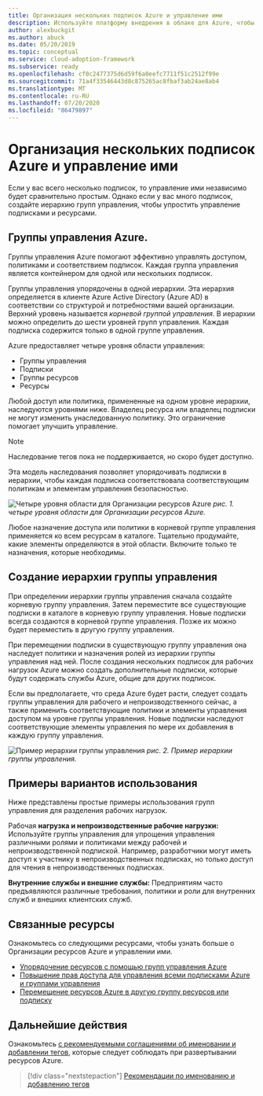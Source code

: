 ```yaml
---
title: Организация нескольких подписок Azure и управление ими
description: Используйте платформу внедрения в облаке для Azure, чтобы узнать о создании иерархии групп управления, чтобы упростить управление подписками и ресурсами.
author: alexbuckgit
ms.author: abuck
ms.date: 05/20/2019
ms.topic: conceptual
ms.service: cloud-adoption-framework
ms.subservice: ready
ms.openlocfilehash: cf0c2477375d6d59f6a0eefc7711f51c2512f99e
ms.sourcegitcommit: 71a4f33546443d8c875265ac8fbaf3ab24ae8ab4
ms.translationtype: MT
ms.contentlocale: ru-RU
ms.lasthandoff: 07/20/2020
ms.locfileid: "86479897"
---
```

# <a name="organize-and-manage-multiple-azure-subscriptions"></a>Организация нескольких подписок Azure и управление ими

Если у вас всего несколько подписок, то управление ими независимо будет сравнительно простым. Однако если у вас много подписок, создайте иерархию групп управления, чтобы упростить управление подписками и ресурсами.

## <a name="azure-management-groups"></a>Группы управления Azure.

Группы управления Azure помогают эффективно управлять доступом, политиками и соответствием подписок. Каждая группа управления является контейнером для одной или нескольких подписок.

Группы управления упорядочены в одной иерархии. Эта иерархия определяется в клиенте Azure Active Directory (Azure AD) в соответствии со структурой и потребностями вашей организации. Верхний уровень называется _корневой группой управления_. В иерархии можно определить до шести уровней групп управления. Каждая подписка содержится только в одной группе управления.

Azure предоставляет четыре уровня области управления:

- Группы управления
- Подписки
- Группы ресурсов
- Ресурсы

Любой доступ или политика, примененные на одном уровне иерархии, наследуются уровнями ниже. Владелец ресурса или владелец подписки не могут изменить унаследованную политику. Это ограничение помогает улучшить управление.

> [!NOTE]
> Наследование тегов пока не поддерживается, но скоро будет доступно.

Эта модель наследования позволяет упорядочивать подписки в иерархии, чтобы каждая подписка соответствовала соответствующим политикам и элементам управления безопасностью.

![Четыре уровня области для Организации ресурсов Azure ](../../ready/azure-setup-guide/media/organize-resources/scope-levels.png)
 _рис. 1. четыре уровня области для Организации ресурсов Azure._

Любое назначение доступа или политики в корневой группе управления применяется ко всем ресурсам в каталоге. Тщательно продумайте, какие элементы определяются в этой области. Включите только те назначения, которые необходимы.

## <a name="create-your-management-group-hierarchy"></a>Создание иерархии группы управления

При определении иерархии группы управления сначала создайте корневую группу управления. Затем переместите все существующие подписки в каталоге в корневую группу управления. Новые подписки всегда создаются в корневой группе управления. Позже их можно будет переместить в другую группу управления.

При перемещении подписки в существующую группу управления она наследует политики и назначения ролей из иерархии группы управления над ней. После создания нескольких подписок для рабочих нагрузок Azure можно создать дополнительные подписки, которые будут содержать службы Azure, общие для других подписок.

Если вы предполагаете, что среда Azure будет расти, следует создать группы управления для рабочего и непроизводственного сейчас, а также применить соответствующие политики и элементы управления доступом на уровне группы управления. Новые подписки наследуют соответствующие элементы управления по мере их добавления в каждую группу управления.

![Пример иерархии группы управления ](../../_images/ready/management-group-hierarchy-v2.png)
 _рис. 2. Пример иерархии группы управления._

## <a name="example-use-cases"></a>Примеры вариантов использования

Ниже представлены простые примеры использования групп управления для разделения рабочих нагрузок.

Рабочая **нагрузка и непроизводственные рабочие нагрузки:** Используйте группы управления для упрощения управления различными ролями и политиками между рабочей и непроизводственной подпиской. Например, разработчики могут иметь доступ к участнику в непроизводственных подписках, но только доступ для чтения в непроизводственных подписках.

**Внутренние службы и внешние службы:** Предприятиям часто предъявляются различные требования, политики и роли для внутренних служб и внешних клиентских служб.

## <a name="related-resources"></a>Связанные ресурсы

Ознакомьтесь со следующими ресурсами, чтобы узнать больше о Организации ресурсов Azure и управлении ими.

- [Упорядочение ресурсов с помощью групп управления Azure](https://docs.microsoft.com/azure/governance/management-groups)
- [Повышение прав доступа для управления всеми подписками Azure и группами управления](https://docs.microsoft.com/azure/role-based-access-control/elevate-access-global-admin)
- [Перемещение ресурсов Azure в другую группу ресурсов или подписку](https://docs.microsoft.com/azure/azure-resource-manager/management/move-resource-group-and-subscription)

## <a name="next-steps"></a>Дальнейшие действия

Ознакомьтесь [с рекомендуемыми соглашениями об именовании и добавлении тегов](./naming-and-tagging.md), которые следует соблюдать при развертывании ресурсов Azure.

> [!div class="nextstepaction"]
> [Рекомендации по именованию и добавлению тегов](./naming-and-tagging.md)
